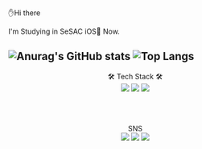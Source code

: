 ✋Hi there



I'm Studying in SeSAC iOS🍎 Now.

![Anurag's GitHub stats](https://github-readme-stats.vercel.app/api?username=Yoon-hub&show_icons=true&theme=default)
![Top Langs](https://github-readme-stats.vercel.app/api/top-langs/?username=Yoon-hub&layout=compact)
--------
<div align="center">
🛠 Tech Stack 🛠    
<div align="center">
<img src="https://img.shields.io/badge/Swift-F05138?style=flat-square&logo=Swift&logoColor=white"/></a> <img src="https://img.shields.io/badge/Xocde-147EFB?style=flat-square&logo=Xcode&logoColor=white"/></a> <img src="https://img.shields.io/badge/Github-181717?style=flat-square&logo=Github&logoColor=white"/></a>   

<br/> <br>

<div align="center">
SNS  
<div align="center">
<a href="https://1000one.tistory.com/"  target="_blank"><img src="https://img.shields.io/badge/Blog-FF4785?style=flat-square&logo=Storyblok&logoColor=white"/></a> <a href="https://keen-name-701.notion.site/02a0d5a4c1af4e0fac4c5577d2c48860"  target="_blank"><img src="https://img.shields.io/badge/AboutMe-000000?style=flat-square&logo=Notion&logoColor=white"/></a> <a href="https://keen-name-701.notion.site/02a0d5a4c1af4e0fac4c5577d2c48860"  target="_blank"><img src="https://img.shields.io/badge/kong4170@naver.com-4285F4?style=flat-square&logo=Gmail&logoColor=white"/></a>

